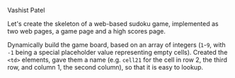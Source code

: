 Vashist Patel

Let's create the skeleton of a web-based sudoku game, implemented as two web pages, a game page and a high scores page.

Dynamically build the game board, based on an array of integers (`1`-`9`, with `-1` being a special placeholder value representing empty cells).  Created the `<td>` elements, gave them a name (e.g. `cell21` for the cell in row 2, the third row, and column 1, the second column), so that it is easy to lookup.



